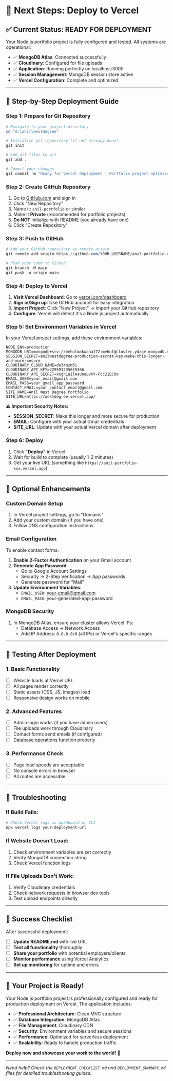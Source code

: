 # 🚀 **Next Steps: Deploy to Vercel**

## ✅ **Current Status: READY FOR DEPLOYMENT**

Your Node.js portfolio project is fully configured and tested. All systems are operational:

- ✅ **MongoDB Atlas**: Connected successfully
- ✅ **Cloudinary**: Configured for file uploads
- ✅ **Application**: Running perfectly on localhost:3000
- ✅ **Session Management**: MongoDB session store active
- ✅ **Vercel Configuration**: Complete and optimized

---

## 🎯 **Step-by-Step Deployment Guide**

### **Step 1: Prepare for Git Repository**

```powershell
# Navigate to your project directory
cd "d:\anil\westdegree"

# Initialize git repository (if not already done)
git init

# Add all files to git
git add .

# Commit your changes
git commit -m "Ready for Vercel deployment - Portfolio project optimized"
```

### **Step 2: Create GitHub Repository**

1. Go to [GitHub.com](https://github.com) and sign in
2. Click "New Repository"
3. Name it: `anil-portfolio` or similar
4. Make it **Private** (recommended for portfolio projects)
5. **Do NOT** initialize with README (you already have one)
6. Click "Create Repository"

### **Step 3: Push to GitHub**

```powershell
# Add your GitHub repository as remote origin
git remote add origin https://github.com/YOUR_USERNAME/anil-portfolio.git

# Push your code to GitHub
git branch -M main
git push -u origin main
```

### **Step 4: Deploy to Vercel**

1. **Visit Vercel Dashboard**: Go to [vercel.com/dashboard](https://vercel.com/dashboard)
2. **Sign in/Sign up**: Use GitHub account for easy integration
3. **Import Project**: Click "New Project" → Import your GitHub repository
4. **Configure**: Vercel will detect it's a Node.js project automatically

### **Step 5: Set Environment Variables in Vercel**

In your Vercel project settings, add these environment variables:

```env
NODE_ENV=production
MONGODB_URI=mongodb+srv://mehulmakwana172:mehul@cluster.y4zge.mongodb.net/anilwestdegree
SESSION_SECRET=anilwestdegree-production-secret-key-make-this-longer-and-more-secure
CLOUDINARY_CLOUD_NAME=do34nzm5i
CLOUDINARY_API_KEY=229591235639366
CLOUDINARY_API_SECRET=xGgh1aIlAsuoeLvXY-Fcc21EC0o
EMAIL_USER=your_email@gmail.com
EMAIL_PASS=your_gmail_app_password
CONTACT_EMAIL=your_contact_email@gmail.com
SITE_NAME=Anil West Degree Portfolio
SITE_URL=https://westdegree.vercel.app/
```

**⚠️ Important Security Notes:**
- **SESSION_SECRET**: Make this longer and more secure for production
- **EMAIL**: Configure with your actual Gmail credentials
- **SITE_URL**: Update with your actual Vercel domain after deployment

### **Step 6: Deploy**

1. Click **"Deploy"** in Vercel
2. Wait for build to complete (usually 1-2 minutes)
3. Get your live URL (something like `https://anil-portfolio-xxx.vercel.app`)

---

## 🔧 **Optional Enhancements**

### **Custom Domain Setup**
1. In Vercel project settings, go to "Domains"
2. Add your custom domain (if you have one)
3. Follow DNS configuration instructions

### **Email Configuration**
To enable contact forms:

1. **Enable 2-Factor Authentication** on your Gmail account
2. **Generate App Password**:
   - Go to Google Account Settings
   - Security → 2-Step Verification → App passwords
   - Generate password for "Mail"
3. **Update Environment Variables**:
   - `EMAIL_USER`: your-email@gmail.com
   - `EMAIL_PASS`: your-generated-app-password

### **MongoDB Security**
1. In MongoDB Atlas, ensure your cluster allows Vercel IPs:
   - Database Access → Network Access
   - Add IP Address: `0.0.0.0/0` (all IPs) or Vercel's specific ranges

---

## 🧪 **Testing After Deployment**

### **1. Basic Functionality**
- [ ] Website loads at Vercel URL
- [ ] All pages render correctly
- [ ] Static assets (CSS, JS, images) load
- [ ] Responsive design works on mobile

### **2. Advanced Features**
- [ ] Admin login works (if you have admin users)
- [ ] File uploads work through Cloudinary
- [ ] Contact forms send emails (if configured)
- [ ] Database operations function properly

### **3. Performance Check**
- [ ] Page load speeds are acceptable
- [ ] No console errors in browser
- [ ] All routes are accessible

---

## 🚨 **Troubleshooting**

### **If Build Fails:**
```powershell
# Check Vercel logs in dashboard or CLI
npx vercel logs your-deployment-url
```

### **If Website Doesn't Load:**
1. Check environment variables are set correctly
2. Verify MongoDB connection string
3. Check Vercel function logs

### **If File Uploads Don't Work:**
1. Verify Cloudinary credentials
2. Check network requests in browser dev tools
3. Test upload endpoints directly

---

## 🎉 **Success Checklist**

After successful deployment:

- [ ] **Update README.md** with live URL
- [ ] **Test all functionality** thoroughly
- [ ] **Share your portfolio** with potential employers/clients
- [ ] **Monitor performance** using Vercel Analytics
- [ ] **Set up monitoring** for uptime and errors

---

## 🎯 **Your Project is Ready!**

Your Node.js portfolio project is professionally configured and ready for production deployment on Vercel. The application includes:

- ✅ **Professional Architecture**: Clean MVC structure
- ✅ **Database Integration**: MongoDB Atlas
- ✅ **File Management**: Cloudinary CDN
- ✅ **Security**: Environment variables and secure sessions
- ✅ **Performance**: Optimized for serverless deployment
- ✅ **Scalability**: Ready to handle production traffic

**Deploy now and showcase your work to the world!** 🚀

---

*Need help? Check the `DEPLOYMENT_CHECKLIST.md` and `DEPLOYMENT_SUMMARY.md` files for detailed troubleshooting guides.*
